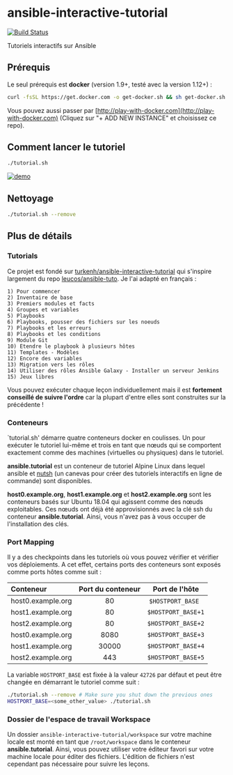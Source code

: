 # ansible-interactive-tutorial

[![Build Status](https://travis-ci.org/turkenh/ansible-interactive-tutorial.svg?branch=master)](https://travis-ci.org/turkenh/ansible-interactive-tutorial)

Tutoriels interactifs sur Ansible

## Prérequis

Le seul prérequis est **docker** (version 1.9+, testé avec la version 1.12+) :

```bash
curl -fsSL https://get.docker.com -o get-docker.sh && sh get-docker.sh
```

Vous pouvez aussi passer par [http://play-with-docker.com](http://play-with-docker.com) (Cliquez sur "+ ADD NEW INSTANCE" et choisissez ce repo).

## Comment lancer le tutoriel

```bash
./tutorial.sh
```

[![demo](https://asciinema.org/a/CPUhOGGlcLiXVlZKIuiuk5Q7f.png)](https://asciinema.org/a/CPUhOGGlcLiXVlZKIuiuk5Q7f?autoplay=1)

## Nettoyage

```bash
./tutorial.sh --remove
```

## Plus de détails

### Tutorials

Ce projet est fondé sur [turkenh/ansible-interactive-tutorial](https://github.com/turkenh/ansible-interactive-tutorial) qui s'inspire largement du repo [leucos/ansible-tuto](https://github.com/leucos/ansible-tuto). Je l'ai adapté en français :

```
1) Pour commencer
2) Inventaire de base
3) Premiers modules et facts
4) Groupes et variables
5) Playbooks
6) Playbooks, pousser des fichiers sur les noeuds
7) Playbooks et les erreurs
8) Playbooks et les conditions
9) Module Git
10) Etendre le playbook à plusieurs hôtes
11) Templates - Modèles
12) Encore des variables
13) Migration vers les rôles
14) Utiliser des rôles Ansible Galaxy - Installer un serveur Jenkins
15) Jeux libres
```

Vous pouvez exécuter chaque leçon individuellement mais il est **fortement conseillé de suivre l'ordre** car la plupart d'entre elles sont construites sur la précédente !

### Conteneurs

`tutorial.sh' démarre quatre conteneurs docker en coulisses. Un pour exécuter le tutoriel lui-même et trois en tant que nœuds qui se comportent exactement comme des machines (virtuelles ou physiques) dans le tutoriel.

**ansible.tutorial** est un conteneur de tutoriel Alpine Linux dans lequel ansible et [nutsh](https://github.com/turkenh/nutsh) (un canevas pour créer des tutoriels interactifs en ligne de commande) sont disponibles.

**host0.example.org**, **host1.example.org** et **host2.example.org** sont les conteneurs basés sur Ubuntu 18.04 qui agissent comme des nœuds exploitables. Ces nœuds ont déjà été approvisionnés avec la clé ssh du conteneur **ansible.tutorial**. Ainsi, vous n'avez pas à vous occuper de l'installation des clés.

### Port Mapping

Il y a des checkpoints dans les tutoriels où vous pouvez vérifier et vérifier vos déploiements. A cet effet, certains ports des conteneurs sont exposés comme ports hôtes comme suit :

Conteneur|Port du conteneur|Port de l'hôte
:---|:---:|:---:
host0.example.org|80|`$HOSTPORT_BASE`  
host1.example.org|80|`$HOSTPORT_BASE+1`
host2.example.org|80|`$HOSTPORT_BASE+2`
host0.example.org|8080|`$HOSTPORT_BASE+3`
host1.example.org|30000|`$HOSTPORT_BASE+4`
host2.example.org|443|`$HOSTPORT_BASE+5`

La variable `HOSTPORT_BASE` est fixée à la valeur `42726` par défaut et peut être changée en démarrant le tutoriel comme suit :

```bash
./tutorial.sh --remove # Make sure you shut down the previous ones
HOSTPORT_BASE=<some_other_value> ./tutorial.sh
```

### Dossier de l'espace de travail Workspace

Un dossier `ansible-interactive-tutorial/workspace` sur votre machine locale est monté en tant que `/root/workspace` dans le conteneur **ansible.tutorial**. Ainsi, vous pouvez utiliser votre éditeur favori sur votre machine locale pour éditer des fichiers. L'édition de fichiers n'est cependant pas nécessaire pour suivre les leçons.
